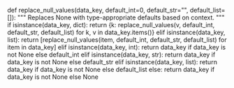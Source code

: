 def replace_null_values(data_key, default_int=0, default_str="", default_list=[]):
    """
    Replaces None with type-appropriate defaults based on context.
    """
    if isinstance(data_key, dict):
        return {k: replace_null_values(v, default_int, default_str, default_list) for k, v in data_key.items()}
    elif isinstance(data_key, list):
        return [replace_null_values(item, default_int, default_str, default_list) for item in data_key]
    elif isinstance(data_key, int):
        return data_key if data_key is not None else default_int
    elif isinstance(data_key, str):
        return data_key if data_key is not None else default_str
    elif isinstance(data_key, list):
        return data_key if data_key is not None else default_list
    else:
        return data_key if data_key is not None else None 
